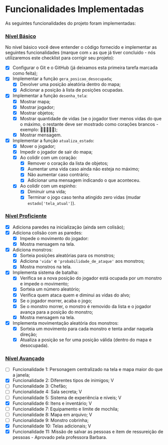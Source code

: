 # Funcionalidades Implementadas

As seguintes funcionalidades do projeto foram implementadas:

### [Nível Básico](basico.md)

No nível básico você deve entender o código fornecido e implementar as seguintes funcionalidades (marque com `x` as que já tiver concluido - nós utilizaremos este checklist para corrigir seu projeto):

- [x] Configurar o Git e o GitHub (já deixamos esta primeira tarefa marcada como feita);
- [x] Implementar a função `gera_posicao_desocupada`;
    - [x] Devolver uma posição aleatória dentro do mapa;
    - [x] Adicionar a posição à lista de posições ocupadas.
- [x] Implementar a função `desenha_tela`:
    - [x] Mostrar mapa;
    - [x] Mostrar jogador;
    - [x] Mostrar objetos;
    - [x] Mostrar quantidade de vidas (se o jogador tiver menos vidas do que o máximo, o restante deve ser mostrado como corações brancos - exemplo: 🧡🧡🧡🤍🤍);
    - [x] Mostrar mensagem.
- [x] Implementar a função `atualiza_estado`:
    - [x] Mover o jogador;
    - [x] Impedir o jogador de sair do mapa;
    - [x] Ao colidir com um coração:
        - [x] Remover o coração da lista de objetos;
        - [x] Aumentar uma vida caso ainda não esteja no máximo;
        - [x] Não aumentar caso contrário;
        - [x] Adicionar uma mensagem indicando o que aconteceu.
    - [x] Ao colidir com um espinho:
        - [x] Diminuir uma vida;
        - [x] Terminar o jogo caso tenha atingido zero vidas (mudar `estado['tela_atual']`).

### [Nível Proficiente](proficiente.md)

- [x] Adiciona paredes na inicialização (ainda sem colisão);
- [x] Adiciona colisão com as paredes:
    - [x] Impede o movimento do jogador:
    - [x] Mostra mensagem na tela.
- [x] Adiciona monstros:
    - [x] Sorteia posições aleatórias para os monstros;
    - [x] Adiciona `'vida'` e `'probabilidade_de_ataque'` aos monstros;
    - [x] Mostra monstros na tela.
- [x] Implementa sistema de batalha:
    - [x] Verifica se a nova posição do jogador está ocupada por um monstro e impede o movimento;
    - [x] Sorteia um número aleatório;
    - [x] Verifica quem ataca quem e diminui as vidas do alvo;
    - [x] Se o jogador morrer, acaba o jogo;
    - [x] Se o monstro morrer, o monstro é removido da lista e o jogador avança para a posição do monstro;
    - [x] Mostra mensagem na tela.
- [x] Implementa movimentação aleatória dos monstros:
    - [x] Sorteia um movimento para cada monstro e tenta andar naquela direção;
    - [x] Atualiza a posição se for uma posição válida (dentro do mapa e desocupada).

### [Nível Avançado](avancado.md)

- [ ] Funcionalidade 1: Personagem centralizado na tela e mapa maior do que a janela;
- [x] Funcionalidade 2: Diferentes tipos de inimigos;   V
- [ ] Funcionalidade 3: Chefão;
- [ ] Funcionalidade 4: Sala secreta;   V
- [ ] Funcionalidade 5: Sistema de experiência e níveis;    V
- [x] Funcionalidade 6: Itens e inventário;     V       
- [ ] Funcionalidade 7: Equipamento e limite de mochila;
- [ ] Funcionalidade 8: Mapa em arquivo;    V
- [ ] Funcionalidade 9: Monstro cobrinha;
- [x] Funcionalidade 10: Telas adicionais;      V
- [x] Funcionalidade 11: Missão de salvar as pessoas e item de ressureição de pessoas - Aprovado pela professora Barbara.